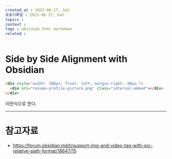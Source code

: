 ```yaml
---
created_at : 2023-06-17, Sat
유효기록일 : 2023-06-17, Sat
topics : 
context : 
tags : obsidian html markdown
related : 
---
```

# Side by Side Alignment with Obsidian
```md
<div style="width: 200px; float: left; margin-right: 30px;">
  <div src="resume-profile-picture.png" class="internal-embed"></div> 
</div>
```
이런식으로 한다.



---
# 참고자료
- https://forum.obsidian.md/t/support-img-and-video-tag-with-src-relative-path-format/18647/15


[^1]: 
